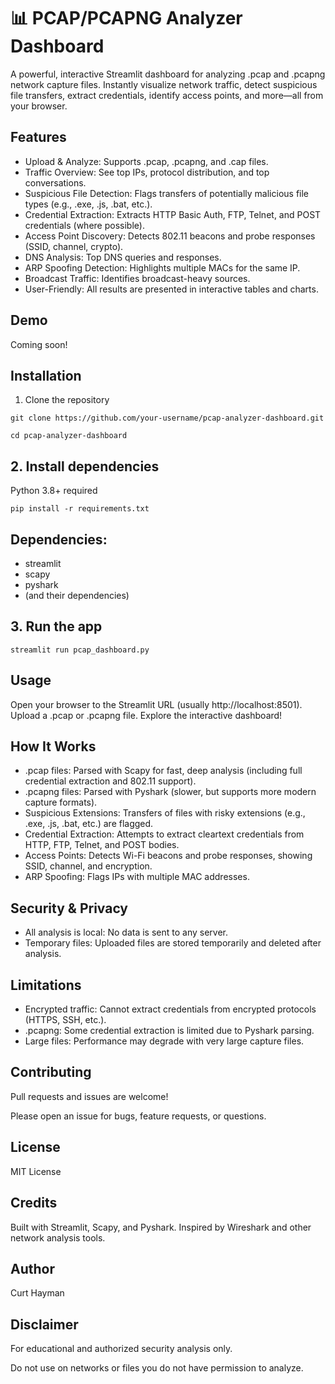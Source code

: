 # 📊 PCAP/PCAPNG Analyzer Dashboard
A powerful, interactive Streamlit dashboard for analyzing .pcap and .pcapng network capture files. Instantly visualize network traffic, detect suspicious file transfers, extract credentials, identify access points, and more—all from your browser.

## Features
- Upload & Analyze: Supports .pcap, .pcapng, and .cap files.
- Traffic Overview: See top IPs, protocol distribution, and top conversations.
- Suspicious File Detection: Flags transfers of potentially malicious file types (e.g., .exe, .js, .bat, etc.).
- Credential Extraction: Extracts HTTP Basic Auth, FTP, Telnet, and POST credentials (where possible).
- Access Point Discovery: Detects 802.11 beacons and probe responses (SSID, channel, crypto).
- DNS Analysis: Top DNS queries and responses.
- ARP Spoofing Detection: Highlights multiple MACs for the same IP.
- Broadcast Traffic: Identifies broadcast-heavy sources.
- User-Friendly: All results are presented in interactive tables and charts.
  
## Demo
Coming soon!

## Installation
1. Clone the repository
```
git clone https://github.com/your-username/pcap-analyzer-dashboard.git
```
```
cd pcap-analyzer-dashboard
```
## 2. Install dependencies
Python 3.8+ required
```
pip install -r requirements.txt
```
## Dependencies:

- streamlit
- scapy
- pyshark
- (and their dependencies)
## 3. Run the app

```
streamlit run pcap_dashboard.py
```
## Usage
Open your browser to the Streamlit URL (usually http://localhost:8501).
Upload a .pcap or .pcapng file.
Explore the interactive dashboard!


## How It Works
- .pcap files: Parsed with Scapy for fast, deep analysis (including full credential extraction and 802.11 support).
- .pcapng files: Parsed with Pyshark (slower, but supports more modern capture formats).
- Suspicious Extensions: Transfers of files with risky extensions (e.g., .exe, .js, .bat, etc.) are flagged.
- Credential Extraction: Attempts to extract cleartext credentials from HTTP, FTP, Telnet, and POST bodies.
- Access Points: Detects Wi-Fi beacons and probe responses, showing SSID, channel, and encryption.
- ARP Spoofing: Flags IPs with multiple MAC addresses.


## Security & Privacy
- All analysis is local: No data is sent to any server.
- Temporary files: Uploaded files are stored temporarily and deleted after analysis.


## Limitations
- Encrypted traffic: Cannot extract credentials from encrypted protocols (HTTPS, SSH, etc.).
- .pcapng: Some credential extraction is limited due to Pyshark parsing.
- Large files: Performance may degrade with very large capture files.


## Contributing
Pull requests and issues are welcome!

Please open an issue for bugs, feature requests, or questions.

## License
MIT License

## Credits
Built with Streamlit, Scapy, and Pyshark.
Inspired by Wireshark and other network analysis tools.


## Author
Curt Hayman


## Disclaimer
For educational and authorized security analysis only.

Do not use on networks or files you do not have permission to analyze.
